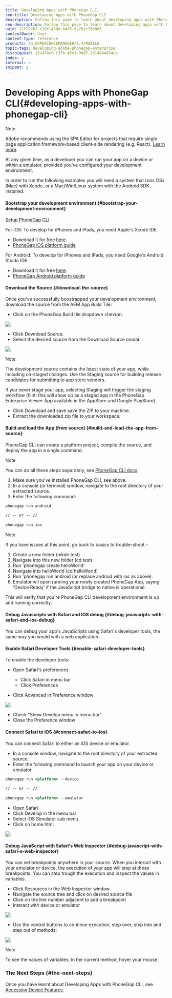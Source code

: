 ```yaml
---
title: Developing Apps with PhoneGap CLI
seo-title: Developing Apps with PhoneGap CLI
description: Follow this page to learn about developing apps with PhoneGap CLI.
seo-description: Follow this page to learn about developing apps with PhoneGap CLI.
uuid: 21f297b7-c16f-4580-b4f5-9a7b1c76b865
contentOwner: User
content-type: reference
products: SG_EXPERIENCEMANAGER/6.4/MOBILE
topic-tags: developing-adobe-phonegap-enterprise
discoiquuid: 19c474c0-c37b-45e1-90d7-2d14944d74cb
index: y
internal: n
snippet: y
---
```


# Developing Apps with PhoneGap CLI{#developing-apps-with-phonegap-cli}

>[!NOTE]
>
>Adobe recommends using the SPA Editor for projects that require single page application framework-based client-side rendering (e.g. React). [Learn more](../../sites/developing/using/spa-overview.md).

At any given time, as a developer you can run your app on a device or within a emulator, provided you've configured your development environment.

In order to run the following examples you will need a system that runs OSx (Mac) with Xcode, or a Mac/Win/Linux system with the Android SDK installed.

#### Bootstrap your development environment {#bootstrap-your-development-environment}

[Setup PhoneGap CLI](http://docs.phonegap.com/en/4.0.0/guide_cli_index.md.html#The%20Command-Line%20Interface)

For iOS: To develop for iPhones and iPads, you need Apple's Xcode IDE.

* Download it for free [here](https://developer.apple.com/xcode/downloads/).
* [PhoneGap iOS platform guide](http://docs.phonegap.com/en/4.0.0/guide_platforms_ios_index.md.html#iOS%20Platform%20Guide)

For Android: To develop for iPhones and iPads, you need Google's Android Stuido IDE.

* Download it for free [here](https://developer.android.com/sdk/index.html).
* [PhoneGap Android platform guide](http://docs.phonegap.com/en/4.0.0/guide_platforms_android_index.md.html#Android%20Platform%20Guide)

#### Download the Source {#download-the-source}

Once you've successfully boostrapped your development environment, download the source from the AEM App Build Tile:

* Click on the PhoneGap Build tile dropdown chevron.

![](assets/chlimage_1-45.png)

* Click Download Source.
* Select the desired source from the Download Source modal.

![](assets/chlimage_1-46.png)

>[!NOTE]
>
>The development source contains the latest state of your app, while including un-staged changes. Use the Staging source for building release candidates for submitting to app store vendors.
>
>If you never stage your app, selecting Staging will trigger the staging workflow (hint: this will show up as a staged app in the PhoneGap Enterprise Viewer App available in the AppStore and Google PlayStore).

* Click Download and save save the ZIP to your machine.
* Extract the downloaded zip file to your workspace.

#### Build and load the App (from source) {#build-and-load-the-app-from-source}

PhoneGap CLI can create a platform project, compile the source, and deploy the app in a single command.

>[!NOTE]
>
>You can do all these steps separately, see [PhoneGap CLI docs](http://phonegap.com/blog/2014/11/13/phonegap-cli-3-6-3/).

1. Make sure you've Installed PhoneGap CLI, see above.
1. In a console (or terminal) window, navigate to the root directory of your extracted source.
1. Enter the following command:

```xml
phonegap run android
 
// -- or -- // 
 
phonegap run ios
```

>[!NOTE]
>
>If you have issues at this point, go back to basics to trouble-shoot -
>
>1. Create a new folder (mkdir test)
>1. Navigate into this new folder (cd test)
>1. Run 'phonegap create helloWorld'
>1. Navigate into helloWorld (cd helloWorld)
>1. Run 'phonegap run android (or replace android with ios as above).
>1. Emulator wil open running your newly created PhoneGap App, saying 'Device Ready' if the JavaScript bridge to native is operational.
>
>This will verify that you're PhoneGap CLI development environment is up and running correctly.

#### Debug Javascripts with Safari and IOS debug {#debug-javascripts-with-safari-and-ios-debug}

You can debug your app's JavaScripts using Safari's developer tools, the same way you would with a web application.

#### Enable Safari Developer Tools {#enable-safari-developer-tools}

To enable the developer tools:

* Open Safari's preferences

    * Click Safari in menu bar
    * Click Preferences

* Click Advanced in Preference window

![](assets/chlimage_1-47.png)

* Check "Show Develop menu in menu bar"
* Close the Preference window

#### Connect Safari to iOS {#connect-safari-to-ios}

You can connect Safari to either an iOS device or emulator.

* In a console window, navigate to the root directory of your extracted source.
* Enter the following command to launch your app on your device or emulator.

```xml
phonegap run <platform> --device
 
// -- or -- //
 
phonegap run <platform> --emulator
```

* Open Safari
* Click Develop in the menu bar
* Select iOS Simulator sub menu
* Click on home.html

![](assets/chlimage_1-48.png) 

#### Debug JavaScript with Safari's Web Inspector {#debug-javascript-with-safari-s-web-inspector}

You can set breakpoints anywhere in your source. When you interact with your emulator or device, the execution of your app will stop at those breakpoints. You can step trough the execution and inspect the values in variables.

* Click Resources in the Web Inspector window
* Navigate the source tree and click on desired source file
* Click on the line number adjacent to add a breakpoint
* Interact with device or emulator

![](assets/chlimage_1-49.png)

* Use the control buttons to continue execution, step over, step into and step out of methods:

![](do-not-localize/chlimage_1-4.png)

>[!NOTE]
>
>To see the values of variables, in the current method, hover your mouse.

### The Next Steps {#the-next-steps}

Once you have learnt about Developing Apps with PhoneGap CLI, see [Accessing Device Features](../../mobile/using/phonegap-access-device-features.md).
